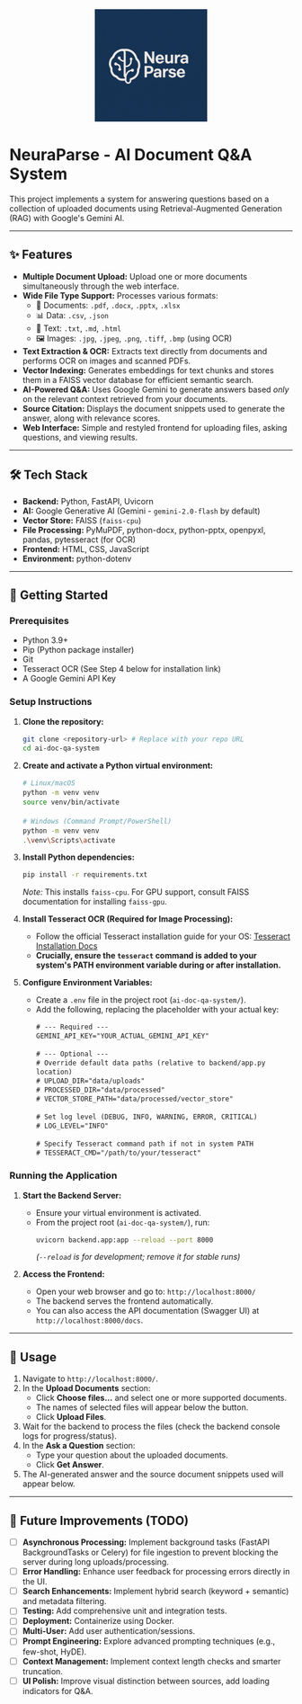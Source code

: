 <div align="center">
  <img src="frontend/assets/my_logo.png" alt="NeuraParse Logo" width="200"/>
</div>

# NeuraParse - AI Document Q&A System

This project implements a system for answering questions based on a collection of uploaded documents using Retrieval-Augmented Generation (RAG) with Google's Gemini AI.

---

## ✨ Features

*   **Multiple Document Upload:** Upload one or more documents simultaneously through the web interface.
*   **Wide File Type Support:** Processes various formats:
    *   📄 Documents: `.pdf`, `.docx`, `.pptx`, `.xlsx`
    *   📊 Data: `.csv`, `.json`
    *   📝 Text: `.txt`, `.md`, `.html`
    *   🖼️ Images: `.jpg`, `.jpeg`, `.png`, `.tiff`, `.bmp` (using OCR)
*   **Text Extraction & OCR:** Extracts text directly from documents and performs OCR on images and scanned PDFs.
*   **Vector Indexing:** Generates embeddings for text chunks and stores them in a FAISS vector database for efficient semantic search.
*   **AI-Powered Q&A:** Uses Google Gemini to generate answers based *only* on the relevant context retrieved from your documents.
*   **Source Citation:** Displays the document snippets used to generate the answer, along with relevance scores.
*   **Web Interface:** Simple and restyled frontend for uploading files, asking questions, and viewing results.

---

## 🛠️ Tech Stack

*   **Backend:** Python, FastAPI, Uvicorn
*   **AI:** Google Generative AI (Gemini - `gemini-2.0-flash` by default)
*   **Vector Store:** FAISS (`faiss-cpu`)
*   **File Processing:** PyMuPDF, python-docx, python-pptx, openpyxl, pandas, pytesseract (for OCR)
*   **Frontend:** HTML, CSS, JavaScript
*   **Environment:** python-dotenv

---

## 🚀 Getting Started

### Prerequisites

*   Python 3.9+
*   Pip (Python package installer)
*   Git
*   Tesseract OCR (See Step 4 below for installation link)
*   A Google Gemini API Key

### Setup Instructions

1.  **Clone the repository:**
    ```bash
    git clone <repository-url> # Replace with your repo URL
    cd ai-doc-qa-system
    ```

2.  **Create and activate a Python virtual environment:**
    ```bash
    # Linux/macOS
    python -m venv venv
    source venv/bin/activate

    # Windows (Command Prompt/PowerShell)
    python -m venv venv
    .\venv\Scripts\activate
    ```

3.  **Install Python dependencies:**
    ```bash
    pip install -r requirements.txt
    ```
    *Note:* This installs `faiss-cpu`. For GPU support, consult FAISS documentation for installing `faiss-gpu`.

4.  **Install Tesseract OCR (Required for Image Processing):**
    - Follow the official Tesseract installation guide for your OS: [Tesseract Installation Docs](https://tesseract-ocr.github.io/tessdoc/Installation.html)
    - **Crucially, ensure the `tesseract` command is added to your system's PATH environment variable during or after installation.**

5.  **Configure Environment Variables:**
    - Create a `.env` file in the project root (`ai-doc-qa-system/`).
    - Add the following, replacing the placeholder with your actual key:
      ```dotenv
      # --- Required --- 
      GEMINI_API_KEY="YOUR_ACTUAL_GEMINI_API_KEY"

      # --- Optional --- 
      # Override default data paths (relative to backend/app.py location)
      # UPLOAD_DIR="data/uploads"
      # PROCESSED_DIR="data/processed"
      # VECTOR_STORE_PATH="data/processed/vector_store"
      
      # Set log level (DEBUG, INFO, WARNING, ERROR, CRITICAL)
      # LOG_LEVEL="INFO"

      # Specify Tesseract command path if not in system PATH
      # TESSERACT_CMD="/path/to/your/tesseract"
      ```

### Running the Application

1.  **Start the Backend Server:**
    - Ensure your virtual environment is activated.
    - From the project root (`ai-doc-qa-system/`), run:
      ```bash
      uvicorn backend.app:app --reload --port 8000
      ```
      *(`--reload` is for development; remove it for stable runs)*

2.  **Access the Frontend:**
    - Open your web browser and go to: `http://localhost:8000/`
    - The backend serves the frontend automatically.
    - You can also access the API documentation (Swagger UI) at `http://localhost:8000/docs`.

---

## 📝 Usage

1.  Navigate to `http://localhost:8000/`.
2.  In the **Upload Documents** section:
    *   Click **Choose files...** and select one or more supported documents.
    *   The names of selected files will appear below the button.
    *   Click **Upload Files**.
3.  Wait for the backend to process the files (check the backend console logs for progress/status).
4.  In the **Ask a Question** section:
    *   Type your question about the uploaded documents.
    *   Click **Get Answer**.
5.  The AI-generated answer and the source document snippets used will appear below.

---

## 🔮 Future Improvements (TODO)

- [ ] **Asynchronous Processing:** Implement background tasks (FastAPI BackgroundTasks or Celery) for file ingestion to prevent blocking the server during long uploads/processing.
- [ ] **Error Handling:** Enhance user feedback for processing errors directly in the UI.
- [ ] **Search Enhancements:** Implement hybrid search (keyword + semantic) and metadata filtering.
- [ ] **Testing:** Add comprehensive unit and integration tests.
- [ ] **Deployment:** Containerize using Docker.
- [ ] **Multi-User:** Add user authentication/sessions.
- [ ] **Prompt Engineering:** Explore advanced prompting techniques (e.g., few-shot, HyDE).
- [ ] **Context Management:** Implement context length checks and smarter truncation.
- [ ] **UI Polish:** Improve visual distinction between sources, add loading indicators for Q&A. 